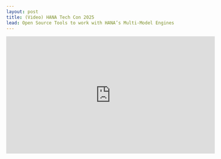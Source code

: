 ```yaml
---
layout: post
title: (Video) HANA Tech Con 2025
lead: Open Source Tools to work with HANA’s Multi-Model Engines
---
```


<iframe width="560" height="315" src="https://www.youtube.com/embed/t3tcVNdWQeQ?si=-Aq73VukOpWh-fTm" title="YouTube video player" frameborder="0" allow="accelerometer; autoplay; clipboard-write; encrypted-media; gyroscope; picture-in-picture; web-share" referrerpolicy="strict-origin-when-cross-origin" allowfullscreen></iframe>